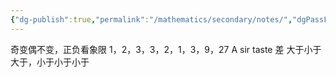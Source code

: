 ```yaml
---
{"dg-publish":true,"permalink":"/mathematics/secondary/notes/","dgPassFrontmatter":true,"created":"2023-12-08T23:17:38.129+08:00","updated":"2023-12-08T23:19:20.507+08:00"}
---
```


奇变偶不变，正负看象限
1，2，3，3，2，1，3，9，27
A sir taste 差
大于小于大于，小于小于小于
